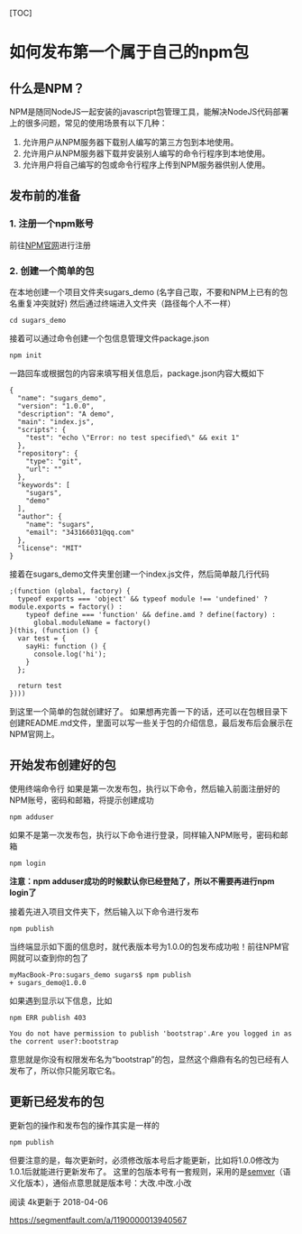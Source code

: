[TOC]



# 如何发布第一个属于自己的npm包



## 什么是NPM？

NPM是随同NodeJS一起安装的javascript包管理工具，能解决NodeJS代码部署上的很多问题，常见的使用场景有以下几种：

1. 允许用户从NPM服务器下载别人编写的第三方包到本地使用。
2. 允许用户从NPM服务器下载并安装别人编写的命令行程序到本地使用。
3. 允许用户将自己编写的包或命令行程序上传到NPM服务器供别人使用。

## 发布前的准备

### 1. 注册一个npm账号

前往[NPM官网](http://npmjs.org/)进行注册

### 2. 创建一个简单的包

在本地创建一个项目文件夹sugars_demo (名字自己取，不要和NPM上已有的包名重复冲突就好)
然后通过终端进入文件夹（路径每个人不一样）

```
cd sugars_demo
```

接着可以通过命令创建一个包信息管理文件package.json

```
npm init
```

一路回车或根据包的内容来填写相关信息后，package.json内容大概如下

```
{
  "name": "sugars_demo",
  "version": "1.0.0",
  "description": "A demo",
  "main": "index.js",
  "scripts": {
    "test": "echo \"Error: no test specified\" && exit 1"
  },
  "repository": {
    "type": "git",
    "url": ""
  },
  "keywords": [
    "sugars",
    "demo"
  ],
  "author": {
    "name": "sugars",
    "email": "343166031@qq.com"
  },
  "license": "MIT"
}
```

接着在sugars_demo文件夹里创建一个index.js文件，然后简单敲几行代码

```
;(function (global, factory) {
  typeof exports === 'object' && typeof module !== 'undefined' ? module.exports = factory() :
    typeof define === 'function' && define.amd ? define(factory) :
      global.moduleName = factory()
}(this, (function () {
  var test = {
    sayHi: function () {
      console.log('hi');
    }
  };

  return test
})))
```

到这里一个简单的包就创建好了。
如果想再完善一下的话，还可以在包根目录下创建README.md文件，里面可以写一些关于包的介绍信息，最后发布后会展示在NPM官网上。

## 开始发布创建好的包

使用终端命令行
如果是第一次发布包，执行以下命令，然后输入前面注册好的NPM账号，密码和邮箱，将提示创建成功

```
npm adduser
```

如果不是第一次发布包，执行以下命令进行登录，同样输入NPM账号，密码和邮箱

```
npm login
```

**注意：npm adduser成功的时候默认你已经登陆了，所以不需要再进行npm login了**

接着先进入项目文件夹下，然后输入以下命令进行发布

```
npm publish
```

当终端显示如下面的信息时，就代表版本号为1.0.0的包发布成功啦！前往NPM官网就可以查到你的包了

```
myMacBook-Pro:sugars_demo sugars$ npm publish
+ sugars_demo@1.0.0
```

如果遇到显示以下信息，比如

```
npm ERR publish 403

You do not have permission to publish 'bootstrap'.Are you logged in as
the corrent user?:bootstrap
```

意思就是你没有权限发布名为“bootstrap”的包，显然这个鼎鼎有名的包已经有人发布了，所以你只能另取它名。

## 更新已经发布的包

更新包的操作和发布包的操作其实是一样的

```
npm publish
```

但要注意的是，每次更新时，必须修改版本号后才能更新，比如将1.0.0修改为1.0.1后就能进行更新发布了。
这里的包版本号有一套规则，采用的是[semver](https://semver.org/lang/zh-CN/)（语义化版本），通俗点意思就是版本号：大改.中改.小改

阅读 4k更新于 2018-04-06

 



https://segmentfault.com/a/1190000013940567